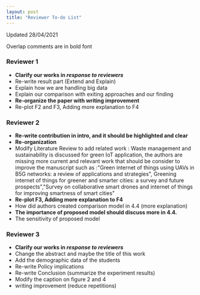```yaml
---
layout: post
title: "Reviewer To-do List"
---
```


Updated 28/04/2021

Overlap comments are in bold font

### Reviewer 1

-  **Clarify our works in *response to reviewers***
-  Re-write result part (Extend and Explain)
-  Explain how we are handling big data
-  Explain our comparison with exiting approaches and our finding
-  **Re-organize the paper with writing improvement**
-  Re-plot F2 and F3, Adding more explanation to F4

### Reviewer 2

-  **Re-write contribution in intro, and it should be highlighted and clear**
-  **Re-organization**
-  Modify Literature Review to add related work : Waste management and sustainability is discussed for green IoT application, the authors are missing more current and relevant work that should be consider to improve the manuscript such as :"Green internet of things using UAVs in B5G networks: a review of applications and strategies", Greening internet of things for greener and smarter cities: a survey and future prospects","Survey on collaborative smart drones and internet of things for improving smartness of smart cities"
-  **Re-plot F3, Adding more explanation to F4**
-  How did authors created comparison model in 4.4 (more explanation)
-  **The importance of proposed model should discuss more in 4.4.**
-  The sensitivity of proposed model

### Reviewer 3

-  **Clarify our works in *response to reviewers***
-  Change the abstract and maybe the title of this work
-  Add the demographic data of the students
-  Re-write  Policy implications
-  Re-write Conclusion  (summarize the experiment results)
-  Modify the caption on figure 2 and 4
-  writing improvement (reduce repetitions)

